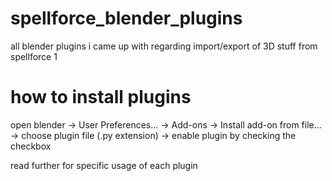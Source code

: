 # spellforce_blender_plugins
all blender plugins i came up with regarding import/export of 3D stuff from spellforce 1

# how to install plugins
open blender -> User Preferences... -> Add-ons -> Install add-on from file... -> choose plugin file (.py extension) -> enable plugin by checking the checkbox

read further for specific usage of each plugin
